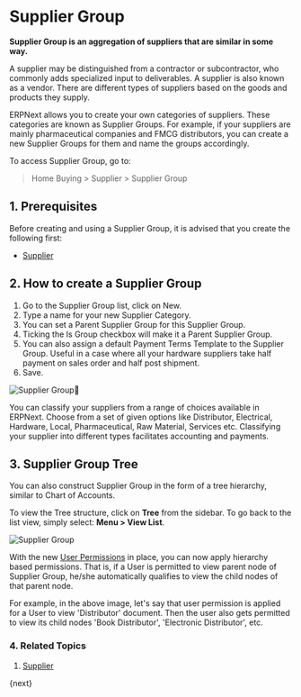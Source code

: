 <!-- add-breadcrumbs -->
# Supplier Group
**Supplier Group is an aggregation of suppliers that are similar in some way.**

A supplier may be distinguished from a contractor or subcontractor, who
commonly adds specialized input to deliverables. A supplier is also known as a
vendor. There are different types of suppliers based on the goods and
products they supply.

ERPNext allows you to create your own categories of suppliers. These
categories are known as Supplier Groups. For example, if your suppliers are
mainly pharmaceutical companies and FMCG distributors, you can create a new
Supplier Groups for them and name the groups accordingly.

To access Supplier Group, go to:
> Home Buying > Supplier > Supplier Group

## 1. Prerequisites
Before creating and using a Supplier Group, it is advised that you create the following first:

* [Supplier](/docs/user/manual/en/buying/supplier)

## 2. How to create a Supplier Group
1. Go to the Supplier Group list, click on New.
1. Type a name for your new Supplier Category.
1. You can set a Parent Supplier Group for this Supplier Group.
1. Ticking the Is Group checkbox will make it a Parent Supplier Group.
1. You can also assign a default Payment Terms Template to the Supplier Group. Useful in a case where all your hardware suppliers take half payment on sales order and half post shipment.
1. Save.

<img class="screenshot" alt="Supplier Group" src="{{docs_base_url}}/assets/img/buying/supplier-group.png">

You can classify your suppliers from a range of choices available in ERPNext.
Choose from a set of given options like Distributor, Electrical, Hardware, Local, Pharmaceutical, Raw Material, Services etc. Classifying your supplier into different types facilitates accounting and payments.

## 3. Supplier Group Tree

You can also construct Supplier Group in the form of a tree hierarchy, similar
to Chart of Accounts.

To view the Tree structure, click on **Tree** from the sidebar. To go back to the
list view, simply select: **Menu > View List**.

<img class="screenshot" alt="Supplier Group" src="{{docs_base_url}}/assets/img/buying/supplier-group-tree.png">

With the new [User Permissions](/docs/user/manual/en/setting-up/users-and-permissions)
in place, you can now apply hierarchy based permissions.
That is, if a User is permitted to view parent node of Supplier Group,
he/she automatically qualifies to view the child nodes of that parent node.

For example, in the above image, let's say that user permission is applied for a User to
view 'Distributor' document. Then the user also gets permitted to view its
child nodes 'Book Distributor', 'Electronic Distributor', etc.

### 4. Related Topics
1. [Supplier](/docs/user/manual/en/buying/supplier)

{next}